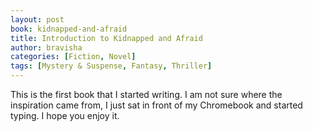 ```yaml
---
layout: post
book: kidnapped-and-afraid
title: Introduction to Kidnapped and Afraid
author: bravisha
categories: [Fiction, Novel]
tags: [Mystery & Suspense, Fantasy, Thriller]
---
```


This is the first book that I started writing. I am not sure where the inspiration came from, I just sat in front of my Chromebook and started typing. I hope you enjoy it.